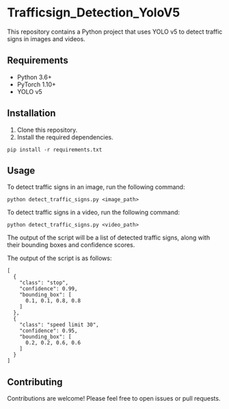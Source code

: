 # Trafficsign_Detection_YoloV5

This repository contains a Python project that uses YOLO v5 to detect traffic signs in images and videos.

## Requirements

* Python 3.6+
* PyTorch 1.10+
* YOLO v5

## Installation

1. Clone this repository.
2. Install the required dependencies.


```
pip install -r requirements.txt
```

## Usage

To detect traffic signs in an image, run the following command:

```
python detect_traffic_signs.py <image_path>
```

To detect traffic signs in a video, run the following command:

```
python detect_traffic_signs.py <video_path>
```

The output of the script will be a list of detected traffic signs, along with their bounding boxes and confidence scores.


The output of the script is as follows:

```
[
  {
    "class": "stop",
    "confidence": 0.99,
    "bounding_box": [
      0.1, 0.1, 0.8, 0.8
    ]
  },
  {
    "class": "speed limit 30",
    "confidence": 0.95,
    "bounding_box": [
      0.2, 0.2, 0.6, 0.6
    ]
  }
]
```

## Contributing

Contributions are welcome! Please feel free to open issues or pull requests.
